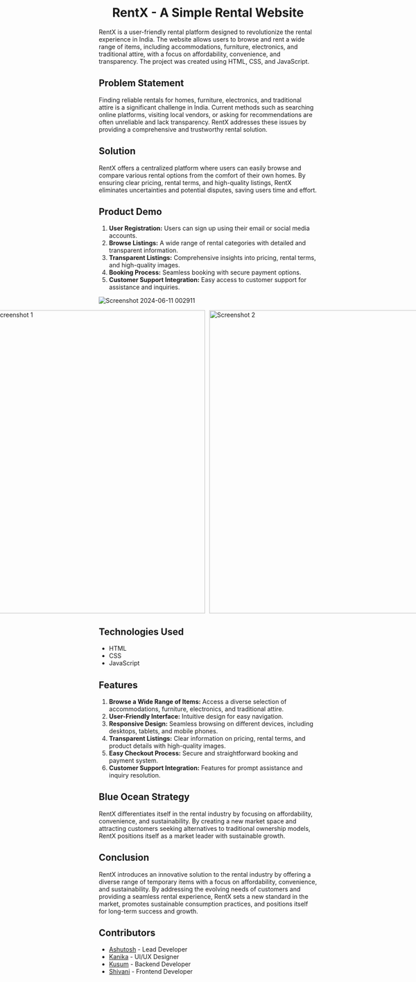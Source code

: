 <div align="center">
  <h1>RentX - A Simple Rental Website</h1>
</div><p align="justify">

RentX is a user-friendly rental platform designed to revolutionize the rental experience in India. The website allows users to browse and rent a wide range of items, including accommodations, furniture, electronics, and traditional attire, with a focus on affordability, convenience, and transparency. The project was created using HTML, CSS, and JavaScript.

## Problem Statement

Finding reliable rentals for homes, furniture, electronics, and traditional attire is a significant challenge in India. Current methods such as searching online platforms, visiting local vendors, or asking for recommendations are often unreliable and lack transparency. RentX addresses these issues by providing a comprehensive and trustworthy rental solution.

## Solution

RentX offers a centralized platform where users can easily browse and compare various rental options from the comfort of their own homes. By ensuring clear pricing, rental terms, and high-quality listings, RentX eliminates uncertainties and potential disputes, saving users time and effort.

## Product Demo

1. **User Registration:** Users can sign up using their email or social media accounts.
2. **Browse Listings:** A wide range of rental categories with detailed and transparent information.
3. **Transparent Listings:** Comprehensive insights into pricing, rental terms, and high-quality images.
4. **Booking Process:** Seamless booking with secure payment options.
5. **Customer Support Integration:** Easy access to customer support for assistance and inquiries.

![Screenshot 2024-06-11 002911](https://github.com/ashut0shj/RentX/assets/137218848/4814257d-b445-44c8-ac1e-c53bd5f7707b)
<div style="display: flex; justify-content: center;">
  <img src="https://github.com/ashut0shj/RentX/assets/137218848/0f194113-7f67-4adf-b1dd-4a27737d318a" alt="Screenshot 1" style="width: 500px; height: 700px; margin-right: 10px;">
  <img src="https://github.com/ashut0shj/RentX/assets/137218848/1283b56e-6eb4-4bd9-9fc3-a2c25ca3464b" alt="Screenshot 2" style="width: 507px; height: 700px;">
</div>

## Technologies Used

- HTML
- CSS
- JavaScript

## Features

1. **Browse a Wide Range of Items:** Access a diverse selection of accommodations, furniture, electronics, and traditional attire.
2. **User-Friendly Interface:** Intuitive design for easy navigation.
3. **Responsive Design:** Seamless browsing on different devices, including desktops, tablets, and mobile phones.
4. **Transparent Listings:** Clear information on pricing, rental terms, and product details with high-quality images.
5. **Easy Checkout Process:** Secure and straightforward booking and payment system.
6. **Customer Support Integration:** Features for prompt assistance and inquiry resolution.
   
## Blue Ocean Strategy

RentX differentiates itself in the rental industry by focusing on affordability, convenience, and sustainability. By creating a new market space and attracting customers seeking alternatives to traditional ownership models, RentX positions itself as a market leader with sustainable growth.

## Conclusion

RentX introduces an innovative solution to the rental industry by offering a diverse range of temporary items with a focus on affordability, convenience, and sustainability. By addressing the evolving needs of customers and providing a seamless rental experience, RentX sets a new standard in the market, promotes sustainable consumption practices, and positions itself for long-term success and growth.

## Contributors

- [Ashutosh](https://github.com/ashut0shj) - Lead Developer
- [Kanika](https://github.com/kanika1-13) - UI/UX Designer
- [Kusum](https://github.com/kuzum09) - Backend Developer
- [Shivani](https://github.com/shivanix34) - Frontend Developer


